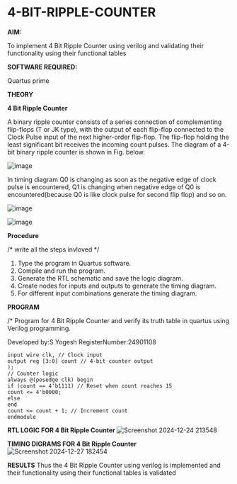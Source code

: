 # 4-BIT-RIPPLE-COUNTER

**AIM:**

To implement  4 Bit Ripple Counter using verilog and validating their functionality using their functional tables

**SOFTWARE REQUIRED:**

Quartus prime

**THEORY**

**4 Bit Ripple Counter**

A binary ripple counter consists of a series connection of complementing flip-flops (T or JK type), with the output of each flip-flop connected to the Clock Pulse input of the next higher-order flip-flop. The flip-flop holding the least significant bit receives the incoming count pulses. The diagram of a 4-bit binary ripple counter is shown in Fig. below.

![image](https://github.com/naavaneetha/4-BIT-RIPPLE-COUNTER/assets/154305477/cb4b74d4-31ab-4359-95d0-d22e67daba13)

In timing diagram Q0 is changing as soon as the negative edge of clock pulse is encountered, Q1 is changing when negative edge of Q0 is encountered(because Q0 is like clock pulse for second flip flop) and so on.

![image](https://github.com/naavaneetha/4-BIT-RIPPLE-COUNTER/assets/154305477/a573a7d6-014e-4e54-93e6-e2ac9530960b)

![image](https://github.com/naavaneetha/4-BIT-RIPPLE-COUNTER/assets/154305477/85e1958a-2fc1-49bb-9a9f-d58ccbf3663c)

**Procedure**

/* write all the steps invloved */
1. Type the program in Quartus software.
 2. Compile and run the program.
 3. Generate the RTL schematic and save the logic diagram.
 4. Create nodes for inputs and outputs to generate the timing diagram.
 5. For different input combinations generate the timing diagram.

**PROGRAM**

/* Program for 4 Bit Ripple Counter and verify its truth table in quartus using Verilog programming.

 Developed by:S Yogesh RegisterNumber:24901108
 ````module bit(
 input wire clk, // Clock input
 output reg [3:0] count // 4-bit counter output
 );
 // Counter logic
 always @(posedge clk) begin
 if (count == 4'b1111) // Reset when count reaches 15
 count <= 4'b0000;
 else
 end
 count <= count + 1; // Increment count
 endmodule
````

**RTL LOGIC FOR 4 Bit Ripple Counter**
![Screenshot 2024-12-24 213548](https://github.com/user-attachments/assets/48d98d18-13c5-41a2-8692-4924338678c3)



**TIMING DIGRAMS FOR 4 Bit Ripple Counter**
![Screenshot 2024-12-27 182454](https://github.com/user-attachments/assets/414d5883-e58a-49b6-9ca0-f8172584325b)


**RESULTS**
Thus the 4 Bit Ripple Counter using verilog is implemented and their functionality
 using their functional tables is validated
